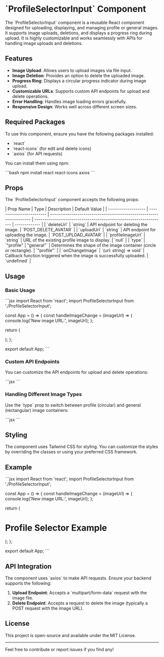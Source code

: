 # \`ProfileSelectorInput\` Component

The \`ProfileSelectorInput\` component is a reusable React component designed for uploading, displaying, and managing profile or general images. It supports image uploads, deletions, and displays a progress ring during upload. It is highly customizable and works seamlessly with APIs for handling image uploads and deletions.

## Features

- **Image Upload**: Allows users to upload images via file input.
- **Image Deletion**: Provides an option to delete the uploaded image.
- **Progress Ring**: Displays a circular progress indicator during image upload.
- **Customizable URLs**: Supports custom API endpoints for upload and delete operations.
- **Error Handling**: Handles image loading errors gracefully.
- **Responsive Design**: Works well across different screen sizes.

## Required Packages

To use this component, ensure you have the following packages installed:

- \`react\`
- \`react-icons\` (for edit and delete icons)
- \`axios\` (for API requests)

You can install them using npm:

\`\`\`bash
npm install react react-icons axios
\`\`\`

## Props

The \`ProfileSelectorInput\` component accepts the following props:

| Prop Name           | Type                      | Description                                                          | Default Value                                                      |
| ------------------- | ------------------------- | -------------------------------------------------------------------- | ------------------------------------------------------------------ | ------------- |
| \`deleteUrl\`       | \`string\`                | API endpoint for deleting the image.                                 | \`POST_DELETE_AVATAR\`                                             |
| \`uploadUrl\`       | \`string\`                | API endpoint for uploading the image.                                | \`POST_UPLOAD_AVATAR\`                                             |
| \`profileImageUrl\` | \`string\`                | URL of the existing profile image to display.                        | \`null\`                                                           |
| \`type\`            | \`"profile"               | "general"\`                                                          | Determines the shape of the image container (circle or rectangle). | \`"profile"\` |
| \`onChangeImage\`   | \`(url: string) => void\` | Callback function triggered when the image is successfully uploaded. | \`undefined\`                                                      |

## Usage

### Basic Usage

\`\`\`jsx
import React from 'react';
import ProfileSelectorInput from './ProfileSelectorInput';

const App = () => {
const handleImageChange = (imageUrl) => {
console.log('New image URL:', imageUrl);
};

return (
<div>
<ProfileSelectorInput
        profileImageUrl="https://example.com/profile.jpg"
        onChangeImage={handleImageChange}
      />
</div>
);
};

export default App;
\`\`\`

### Custom API Endpoints

You can customize the API endpoints for upload and delete operations:

\`\`\`jsx
<ProfileSelectorInput
  deleteUrl="/custom/delete-endpoint"
  uploadUrl="/custom/upload-endpoint"
  profileImageUrl="https://example.com/profile.jpg"
  onChangeImage={handleImageChange}
/>
\`\`\`

### Handling Different Image Types

Use the \`type\` prop to switch between profile (circular) and general (rectangular) image containers:

\`\`\`jsx
<ProfileSelectorInput
  type="general"
  profileImageUrl="https://example.com/image.jpg"
  onChangeImage={handleImageChange}
/>
\`\`\`

## Styling

The component uses Tailwind CSS for styling. You can customize the styles by overriding the classes or using your preferred CSS framework.

## Example

\`\`\`jsx
import React from 'react';
import ProfileSelectorInput from './ProfileSelectorInput';

const App = () => {
const handleImageChange = (imageUrl) => {
console.log('New image URL:', imageUrl);
};

return (
<div className="p-4">
<h1>Profile Selector Example</h1>
<ProfileSelectorInput
        profileImageUrl="https://example.com/profile.jpg"
        onChangeImage={handleImageChange}
      />
</div>
);
};

export default App;
\`\`\`

## API Integration

The component uses \`axios\` to make API requests. Ensure your backend supports the following:

1. **Upload Endpoint**: Accepts a \`multipart/form-data\` request with the image file.
2. **Delete Endpoint**: Accepts a request to delete the image (typically a POST request with the image URL).

## License

This project is open-source and available under the MIT License.

---

Feel free to contribute or report issues if you find any!
